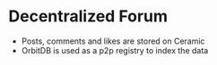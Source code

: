 # Decentralized Forum

- Posts, comments and likes are stored on Ceramic
- OrbitDB is used as a p2p registry to index the data
